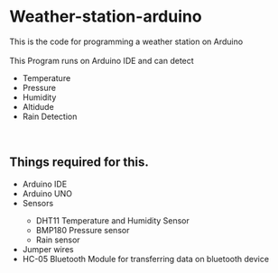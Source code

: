 # Weather-station-arduino
This is the code for programming a weather station on Arduino
<br>
<br>
This Program runs on Arduino IDE and can detect
<ul>
  <li>Temperature</li>
  <li>Pressure</li>
  <li>Humidity</li>
  <li>Altidude</li>
  <li>Rain Detection</li>
</ul>
 <br>
 
 ## Things required for this.<br>
 <ul>
  <li>Arduino IDE</li>
  <li>Arduino UNO</li>
  <li>Sensors</li>
  <ul>
    <li>DHT11 Temperature and Humidity Sensor</li>
    <li>BMP180 Pressure sensor</li>
    <li>Rain sensor</li>
  </ul>
  <li>Jumper wires</li>
  <li>HC-05 Bluetooth Module for transferring data on bluetooth device</li>
</ul>
<br>
<br>
